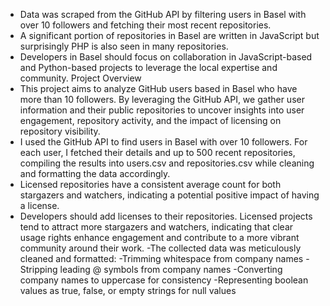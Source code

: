 - Data was scraped from the GitHub API by filtering users in Basel with over 10 followers and fetching their most recent repositories.
- A significant portion of repositories in Basel are written in JavaScript but surprisingly PHP is also seen in many repositories.
- Developers in Basel should focus on collaboration in JavaScript-based and Python-based projects to leverage the local expertise and community.
Project Overview
- This project aims to analyze GitHub users based in Basel who have more than 10 followers. By leveraging the GitHub API, we gather user information and their public repositories to uncover insights into user engagement, repository activity, and the impact of licensing on repository visibility.
- I used the GitHub API to find users in Basel with over 10 followers. For each user, I fetched their details and up to 500 recent repositories, compiling the results into users.csv and repositories.csv while cleaning and formatting the data accordingly.
- Licensed repositories have a consistent average count for both stargazers and watchers, indicating a potential positive impact of having a license.
- Developers should add licenses to their repositories. Licensed projects tend to attract more stargazers and watchers, indicating that clear usage rights enhance engagement and contribute to a more vibrant community around their work. 
-The collected data was meticulously cleaned and formatted:
-Trimming whitespace from company names
-Stripping leading @ symbols from company names
-Converting company names to uppercase for consistency
-Representing boolean values as true, false, or empty strings for null values
